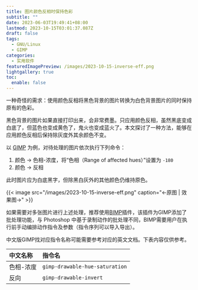```yaml
---
title: 图片颜色反相时保持色彩
subtitle: ""
date: 2023-06-03T19:49:41+08:00
lastmod: 2023-10-15T03:01:37.087Z
draft: false
tags:
  - GNU/Linux
  - GIMP
categories:
  - 实用软件
featuredImagePreview: /images/2023-10-15-inverse-eff.png
lightgallery: true
toc:
  enable: false
---
```


一种奇怪的需求：使用颜色反相将黑色背景的图片转换为白色背景图片的同时保持原有的色彩。

<!--more-->

黑色背景的图片如果直接打印出来，会非常费墨。只应用颜色反相，虽然黑底变成白底了，但蓝色也变成黄色了，鬼火也变成蓝火了。本文探讨了一种方法，能够在应用颜色反相后保持除灰度外其余颜色不变。

以 [GIMP](https://www.gimp.org/) 为例，对待处理的图片依次执行下列命令：

1. 颜色 -> 色相-浓度，将“色相（Range of affected hues）”设置为 `-180`
2. 颜色 -> 反相

此时图片应为白底黑字，但除黑白灰外的其他颜色仍维持原色。

{{< image src="/images/2023-10-15-inverse-eff.png" caption="<-原图 | 效果图->" >}}

如果需要对多张图片进行上述处理，推荐使用[BIMP](https://github.com/alessandrofrancesconi/gimp-plugin-bimp)插件，该插件为GIMP添加了批处理功能，与 Photoshop 中基于录制动作的批处理不同，BIMP需要用户在执行前手动编排动作指令及参数（指令序列可以导入导出）。

中文版GIMP找对应指令名称可能需要参考对应的英文文档。下表内容仅供参考。

中文名称 | 指令名
:- | :-
色相-浓度 | `gimp-drawable-hue-saturation`
反向 | `gimp-drawable-invert`
